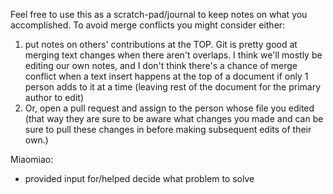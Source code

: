 Feel free to use this as a scratch-pad/journal to keep notes on what you accomplished. To avoid merge conflicts you might consider either:
1. put notes on others' contributions at the TOP. Git is pretty good at merging text changes when there aren't overlaps. I think we'll mostly be editing our own notes, and I don't think there's a chance of merge conflict when a text insert happens at the top of a document if only 1 person adds to it at a time (leaving rest of the document for the primary author to edit)
2. Or, open a pull request and assign to the person whose file you edited (that way they are sure to be aware what changes you made and can be sure to pull these changes in before making subsequent edits of their own.)

Miaomiao:
* provided input for/helped decide what problem to solve

